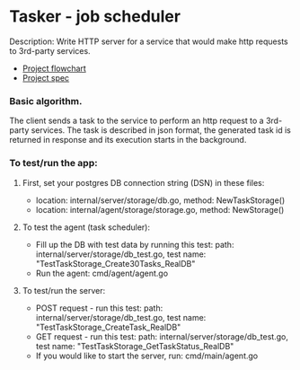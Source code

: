 # Tasker - job scheduler

Description: Write HTTP server for a service that would make http requests to 3rd-party services.

* [Project flowchart](https://github.com/allensuvorov/tasker/blob/main/docs/diagram_microservices.pdf)
* [Project spec](https://github.com/allensuvorov/tasker/blob/main/docs/task_spec.pdf)

### Basic algorithm.
The client sends a task to the service to perform an http request to a 3rd-party services. The task is described in json format, the generated task id is returned in response and its execution starts in the background.

### To test/run the app:
1. First, set your postgres DB connection string (DSN) in these files:
   - location: internal/server/storage/db.go, method: NewTaskStorage()
   - location: internal/agent/storage/storage.go, method: NewStorage()

2. To test the agent (task scheduler):
   - Fill up the DB with test data by running this test: path: internal/server/storage/db_test.go, test name: "TestTaskStorage_Create30Tasks_RealDB"
   - Run the agent: cmd/agent/agent.go

3. To test/run the server:
   - POST request - run this test: path: internal/server/storage/db_test.go, test name: "TestTaskStorage_CreateTask_RealDB"
   - GET request - run this test: path: internal/server/storage/db_test.go, test name: "TestTaskStorage_GetTaskStatus_RealDB"
   - If you would like to start the server, run: cmd/main/agent.go

